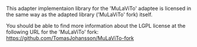 This adapter implementaion library for the 'MuLaViTo' adaptee is licensed in the same way as the adapted library ('MuLaViTo' fork) itself. 

You should be able to find more information about the LGPL license at the following URL for the 'MuLaViTo' fork:<br>
<https://github.com/TomasJohansson/MuLaViTo-fork>

